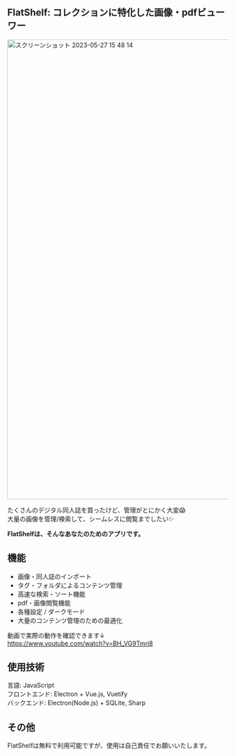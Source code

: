 ## FlatShelf: コレクションに特化した画像・pdfビューワー
<img width="1045" alt="スクリーンショット 2023-05-27 15 48 14" src="https://github.com/yugoka/FlatShelf/assets/84565188/e252803a-54fe-41ae-8f45-15d97790d864">

たくさんのデジタル同人誌を買ったけど、管理がとにかく大変😱<br>
大量の画像を管理/検索して、シームレスに閲覧までしたい✨<br>

<strong>FlatShelfは、そんなあなたのためのアプリです。</strong>


## 機能
- 画像・同人誌のインポート
- タグ・フォルダによるコンテンツ管理
- 高速な検索・ソート機能
- pdf・画像閲覧機能
- 各種設定 / ダークモード
- 大量のコンテンツ管理のための最適化

動画で実際の動作を確認できます↓<br>
https://www.youtube.com/watch?v=BH_VG9Tmrj8

## 使用技術
言語: JavaScript<br>
フロントエンド: Electron + Vue.js, Vuetify<br>
バックエンド: Electron(Node.js) + SQLite, Sharp<br>

## その他
FlatShelfは無料で利用可能ですが、使用は自己責任でお願いいたします。
